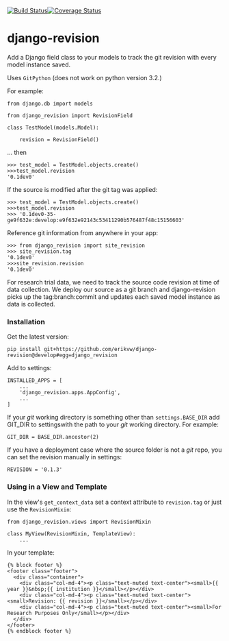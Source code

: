 [![Build Status](https://travis-ci.org/erikvw/django-revision.svg?branch=master)](https://travis-ci.org/erikvw/django-revision)[![Coverage Status](https://coveralls.io/repos/erikvw/django-revision/badge.svg)](https://coveralls.io/r/erikvw/django-revision)

# django-revision

Add a Django field class to your models to track the git revision with every model instance saved.

Uses `GitPython` (does not work on python version 3.2.)

For example:

    from django.db import models
    
    from django_revision import RevisionField
    
    class TestModel(models.Model):

        revision = RevisionField()

... then

    >>> test_model = TestModel.objects.create()
    >>>test_model.revision
    '0.1dev0'

If the source is modified after the git tag was applied:

    >>> test_model = TestModel.objects.create()
    >>>test_model.revision
    >>> '0.1dev0-35-ge9f632e:develop:e9f632e92143c53411290b576487f48c15156603'

Reference git information from anywhere in your app:

    >>> from django_revision import site_revision
    >>> site_revision.tag
    '0.1dev0'
    >>>site_revision.revision
    '0.1dev0'


For research trial data, we need to track the source code revision at time of data collection. We deploy our source as a git branch and django-revision picks up the tag:branch:commit and updates
each saved model instance as data is collected.

### Installation

Get the latest version:

    pip install git+https://github.com/erikvw/django-revision@develop#egg=django_revision

Add to settings:

    INSTALLED_APPS = [
        ...
        'django_revision.apps.AppConfig',
        ...
    ]

If your _git_ working directory is something other than `settings.BASE_DIR` add  GIT_DIR to settingswith the path to your _git_ working directory. For example:

    GIT_DIR = BASE_DIR.ancestor(2)
    
If you have a deployment case where the source folder is not a _git_ repo, you can set the revision manually in settings:
	
    REVISION = '0.1.3'

### Using in a View and Template
In the view's `get_context_data` set a context attribute to `revision.tag` or just use the `RevisionMixin`:

    from django_revision.views import RevisionMixin

    class MyView(RevisionMixin, TemplateView):
        ...

In your template:

    {% block footer %} 
	<footer class="footer">
	  <div class="container">
	    <div class="col-md-4"><p class="text-muted text-center"><small>{{ year }}&nbsp;{{ institution }}</small></p></div>
	    <div class="col-md-4"><p class="text-muted text-center"><small>Revision: {{ revision }}</small></p></div>
	    <div class="col-md-4"><p class="text-muted text-center"><small>For Research Purposes Only</small></p></div>
	  </div>
	</footer>
    {% endblock footer %}

